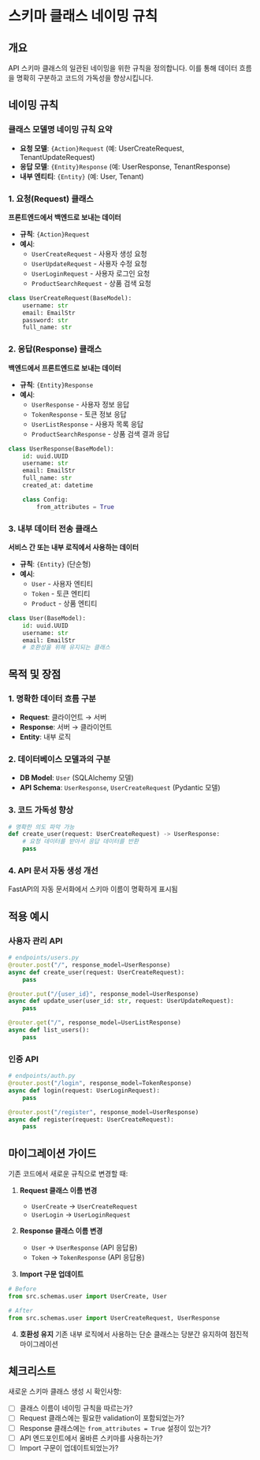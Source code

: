 # 스키마 클래스 네이밍 규칙

## 개요
API 스키마 클래스의 일관된 네이밍을 위한 규칙을 정의합니다. 이를 통해 데이터 흐름을 명확히 구분하고 코드의 가독성을 향상시킵니다.

## 네이밍 규칙

### 클래스 모델명 네이밍 규칙 요약
- **요청 모델**: `{Action}Request` (예: UserCreateRequest, TenantUpdateRequest)
- **응답 모델**: `{Entity}Response` (예: UserResponse, TenantResponse)
- **내부 엔티티**: `{Entity}` (예: User, Tenant)

### 1. 요청(Request) 클래스
**프론트엔드에서 백엔드로 보내는 데이터**

- **규칙**: `{Action}Request`
- **예시**:
  - `UserCreateRequest` - 사용자 생성 요청
  - `UserUpdateRequest` - 사용자 수정 요청
  - `UserLoginRequest` - 사용자 로그인 요청
  - `ProductSearchRequest` - 상품 검색 요청

```python
class UserCreateRequest(BaseModel):
    username: str
    email: EmailStr
    password: str
    full_name: str
```

### 2. 응답(Response) 클래스
**백엔드에서 프론트엔드로 보내는 데이터**

- **규칙**: `{Entity}Response`
- **예시**:
  - `UserResponse` - 사용자 정보 응답
  - `TokenResponse` - 토큰 정보 응답
  - `UserListResponse` - 사용자 목록 응답
  - `ProductSearchResponse` - 상품 검색 결과 응답

```python
class UserResponse(BaseModel):
    id: uuid.UUID
    username: str
    email: EmailStr
    full_name: str
    created_at: datetime

    class Config:
        from_attributes = True
```

### 3. 내부 데이터 전송 클래스
**서비스 간 또는 내부 로직에서 사용하는 데이터**

- **규칙**: `{Entity}` (단순형)
- **예시**:
  - `User` - 사용자 엔티티
  - `Token` - 토큰 엔티티
  - `Product` - 상품 엔티티

```python
class User(BaseModel):
    id: uuid.UUID
    username: str
    email: EmailStr
    # 호환성을 위해 유지되는 클래스
```

## 목적 및 장점

### 1. 명확한 데이터 흐름 구분
- **Request**: 클라이언트 → 서버
- **Response**: 서버 → 클라이언트
- **Entity**: 내부 로직

### 2. 데이터베이스 모델과의 구분
- **DB Model**: `User` (SQLAlchemy 모델)
- **API Schema**: `UserResponse`, `UserCreateRequest` (Pydantic 모델)

### 3. 코드 가독성 향상
```python
# 명확한 의도 파악 가능
def create_user(request: UserCreateRequest) -> UserResponse:
    # 요청 데이터를 받아서 응답 데이터를 반환
    pass
```

### 4. API 문서 자동 생성 개선
FastAPI의 자동 문서화에서 스키마 이름이 명확하게 표시됨

## 적용 예시

### 사용자 관리 API
```python
# endpoints/users.py
@router.post("/", response_model=UserResponse)
async def create_user(request: UserCreateRequest):
    pass

@router.put("/{user_id}", response_model=UserResponse)
async def update_user(user_id: str, request: UserUpdateRequest):
    pass

@router.get("/", response_model=UserListResponse)
async def list_users():
    pass
```

### 인증 API
```python
# endpoints/auth.py
@router.post("/login", response_model=TokenResponse)
async def login(request: UserLoginRequest):
    pass

@router.post("/register", response_model=UserResponse)
async def register(request: UserCreateRequest):
    pass
```

## 마이그레이션 가이드

기존 코드에서 새로운 규칙으로 변경할 때:

1. **Request 클래스 이름 변경**
   - `UserCreate` → `UserCreateRequest`
   - `UserLogin` → `UserLoginRequest`

2. **Response 클래스 이름 변경**
   - `User` → `UserResponse` (API 응답용)
   - `Token` → `TokenResponse` (API 응답용)

3. **Import 구문 업데이트**
```python
# Before
from src.schemas.user import UserCreate, User

# After
from src.schemas.user import UserCreateRequest, UserResponse
```

4. **호환성 유지**
기존 내부 로직에서 사용하는 단순 클래스는 당분간 유지하여 점진적 마이그레이션

## 체크리스트

새로운 스키마 클래스 생성 시 확인사항:

- [ ] 클래스 이름이 네이밍 규칙을 따르는가?
- [ ] Request 클래스에는 필요한 validation이 포함되었는가?
- [ ] Response 클래스에는 `from_attributes = True` 설정이 있는가?
- [ ] API 엔드포인트에서 올바른 스키마를 사용하는가?
- [ ] Import 구문이 업데이트되었는가?
